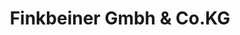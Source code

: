 ---
title: "Finkbeiner Gmbh & Co.KG"
url: /heidenheim-an-der-brenz/finkbeiner-gmbh-und-co-kg/
shop: Getränke
---